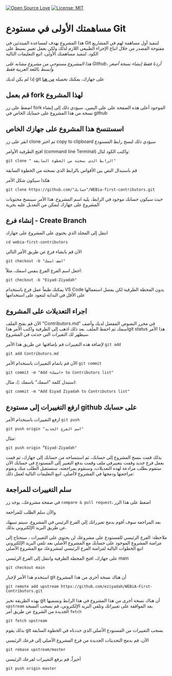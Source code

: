 [![Open Source Love](https://badges.frapsoft.com/os/v1/open-source.svg?v=103)](https://github.com/ellerbrock/open-source-badges/)
[![License: MIT](https://img.shields.io/badge/License-MIT-green.svg)](https://opensource.org/licenses/MIT)


# مساهمتك الأولى في مستودع Git

هذا المشروع يهدف لمساعدة المبتدئين في Git لتنفيذ أول مساهمة لهم في المشاريع مفتوحة المصدر من خلال اتباع الإجراء الطبيعي اللازم لذلك ولكن بعمل تغيير بسيط على الكود.
لتنفيذ مساهمتك الأولى، اتبع التعليمات التالية

*هذا المشروع مستوحى من مشروع مشابه على Github، أردنا فقط إنشاء نسخة أصغر وأبسط باللغة العربية فقط*


 إذا لم يكن لديك git على جهازك، يمكنك تحميله [من هنا](https://docs.github.com/en/get-started/quickstart/set-up-git)
 
 
 
 ## قم بعمل fork لهذا المشروع

اضغط على زر fork الموجود أعلى هذه الصفحة على على اليمين، سيؤدي ذلك إلى إنشاء نسخة من هذا المشروع على حسابك الخاص في github



## اسستنسخ هذا المشروع على جهازك الخاص

انقر على زر clone ثم اختر copy to clipboard
سيؤدي ذلك لنسخ رابط المستودع


افتح الطرفية الأوامر (command line Terminal) واكتب الكود لتال:
```
git clone " الرابط الذي نسخته من الخطوة السابقة"
```

قم باستبدال النص بين الأقواس بالرابط الذي نسخته من الخطوة السابقة

هكذا سيكون شكل الأمر
```
git clone https://github.com/"حسابك"/WEBia-first-contributors.git
```

حيث سيكون حسابك موجود في الرابط، يليه اسم المشروع. هذا الأمر سينسخ محتويات المشروع على جهازك لتمكن من التعديل عليه بحرية



## إنشاء فرع - Create Branch

انتقل إلى المجلد الذي يحتوي على المشروع على جهازك

```
cd webia-first-contributors
```

الآن قم بانشاء فرع عن طريق الأمر التالي
```
git checkout -b "اضف اسمك"
```

اجعل اسم الفرع الفرع بنفس اسمك، مثلاً:

```
git checkout -b "Eiyad-Ziyadah"
```

يمكنك طبعاً عمل فرع باستخدام VS Code بدون المحطة الطرفية لكن يفضل استعمالها على الأقل في البداية لتتعود على استخدامها


## اجراء التعديلات على المشروع

الآن قم بفتح الملف "Contributors.md" في محرر النصوص المفضل لديك وأضف اسمك ثم احفظ الملف. بعد ذلك اذهب إلى الطرفية واكتب الأمر هذاgit status هذا الأمر سيظهر لك التغيرات التي حدثت في المشروع.

 لإضافة هذه التغييرات قم بإضافتها عن طريق هذا الأمر `git add`

```
git add Contributors.md
```

الآن قم باتمام التغييرات باستخدام الأمر `git commit`
```
git commit -m "Add <اسمك> to Contributors list"
```
استبدل كلمة "اسمك" باسمك :)، مثال:

```
git commit -m "Add Eiyad Ziyadah to Contributors list"
```


## ارفع التغييرات إلى مستودع github على حسابك

ارفع التغييرات باستخدام الأمر `git push`

```
git push origin "اسم الفرع الجديد"
```

مثال: 

```
git push origin "ُEiyad-Ziyadah"
```

بذلك قمت بنسخ المشروع إلى حسابك، ثم استنساخه من حسابك إلى جهازك، ثم قمت بعمل فرع جديد وقمت بتغييرفي ملف وقمت بدفع التغيير إلى المستودع في حسابك
الآن ستقوم بطلب مرادعة لهذه التعديلات، وسنقوم بمراجعته، سنستقبل الطلب منك ونقوم مراجعتها ودمجها في المشروع لاأصلي.
اتبع التعليمات التالية لعمل ذلك:

## سلم التغييرات للمراجعة
في صفحة مشروعك، يوجد زر `compare & pull request`، اضغط على هذا الزر

والآن سلم الطلب للمراجعة

بعد المراجعة سوف أقوم بدمج تغيرراتك إلى الفرع الرئيس في المشروع. سيتم تنبيهك عن طريق البريد الإلكتروني بذلك.

ملاحظة: 
الفرع الرئيسي للمستودع على مشروعك لن يحتوي على التغييرات ، ستحتاج إلى مزامنة المشروع الموجود على حسابك مع المشروع الأصلي بعد تلقي البريد الإلكتروني
اتبع الخطوات التالية لمزامنة الفرع الرئيسي لمشروعك مع المشروع الأصلي 

على جهازك، افتح المحطة الطرفية وانتقل إلى الفرع الرئيسي main
```
git checkout main
```

استخدم هذا الأمر لإخبار git أن هناك نسخة أخرى من هذا المشروع 

```
git remote add upstream https://github.com/eziyadah/WEBiA-First-Contributors.git
```
بهذه الطريقة نخبر git أن هناك نسخة أخرى من هذا المشروع في هذا الرابط ونسميها `upstream`
بعد الموافقة على تغييراتك وتلقي البريد الإلكتروني، قم بسحب النسخة الجديدة من الشروع عن طريق أمر `fetch`
```
git fetch upstream
```
بذلك يقوم git بسحب التغييرات من المستودع الأصلي الذي حددناه في الخطوة السابقة

الآن، قم بدمج التحديثات الجديدة من فرع المشروع الأصلي إلى فرعك الرئيسي
```
git rebase upstream/master
```

أخيراً، قم برفع التغييرات لفرعك الرئيسي

```
git push origin master
```











